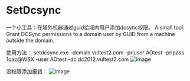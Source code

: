 # SetDcsync
一个小工具：在域外机器通过guid给域内用户添加dcsync权限。
A small tool: Grant DCSync permissions to a domain user by GUID from a machine outside the domain.

使用方法：
setdcsync.exe -domain vultest2.com -priuser AOtest -pripass 1qaz@WSX -user AOtest -dc dc2012.vultest2.com
![image](https://github.com/user-attachments/assets/324cd9a3-ed32-4d07-b1f1-9c836f629065)

没权限添加报错：
![image](https://github.com/user-attachments/assets/05ec483e-79a6-4ece-80b6-2a724ee0fe62)

